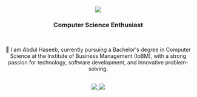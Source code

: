 <h1 align="center">
    <img src="https://readme-typing-svg.herokuapp.com/?font=Righteous&color=7e15f7&random=falsesize=35&center=true&vCenter=true&width=500&height=70&duration=2000&lines=Hi+There!+👋;+I'm+Abdul+Haseeb+👨🏻‍💻;" />
</h1>

<h3 align="center">Computer Science Enthusiast</h3>

<br/>

<div align="center">
 
 🌱 I am Abdul Haseeb, currently pursuing a Bachelor's degree in Computer Science at the Institute of Business Management (IoBM), with a strong passion for technology, software development, and innovative problem-solving.
 </div>
 <br/>
 
<div align="center"> 
  <a href="mailto:ah046810@gmail.com">
    <img src="https://img.shields.io/badge/Gmail-6C22A6?style=for-the-badge&logo=gmail&logoColor=white" />
  </a>
  <a href="https://www.linkedin.com/in/abdulhaseeb1-/" >
    <img src="https://img.shields.io/badge/LinkedIn-0077B5?style=for-the-badge&logo=linkedin&logoColor=white" />
  </a>
</div>


